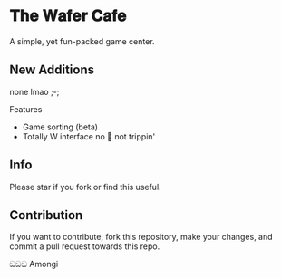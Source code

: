 # 𝐓𝐡𝐞 𝐖𝐚𝐟𝐞𝐫 𝐂𝐚𝐟𝐞

A simple, yet fun-packed game center.

## New Additions

none lmao ;-;

Features
- Game sorting (beta)
- Totally W interface no 🧢 not trippin'

## Info

Please star if you fork or find this useful.

## Contribution

If you want to contribute, fork this repository, make your changes, and commit a pull request towards this repo.

ඞඞඞ Amongi
